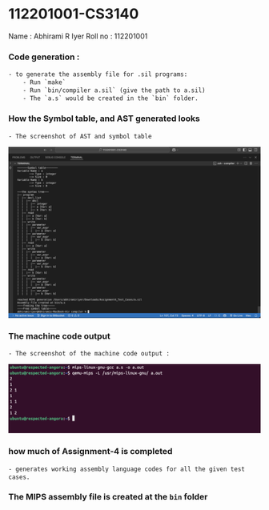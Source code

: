 # 112201001-CS3140

Name : Abhirami R Iyer
Roll no : 112201001


### Code generation :

	- to generate the assembly file for .sil programs:
		- Run `make`
		- Run `bin/compiler a.sil` (give the path to a.sil)
		- The `a.s` would be created in the `bin` folder.

### How the Symbol table, and AST generated looks

	- The screenshot of AST and symbol table
![alt text](<Screenshot 2025-04-27 at 23.07.41.png>)

### The machine code output

	- The screenshot of the machine code output :
![alt text](<Screenshot 2025-04-27 at 23.04.52.png>)

### how much of Assignment-4 is completed

	- generates working assembly language codes for all the given test cases.

### The MIPS assembly file is created at the `bin` folder